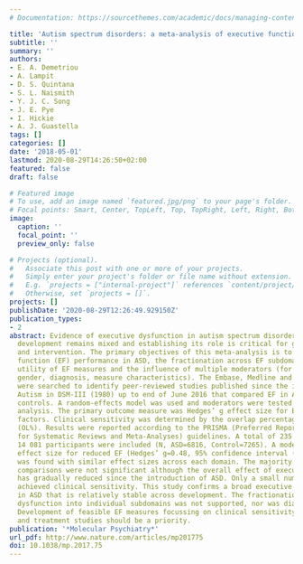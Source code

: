 ```yaml
---
# Documentation: https://sourcethemes.com/academic/docs/managing-content/

title: 'Autism spectrum disorders: a meta-analysis of executive function'
subtitle: ''
summary: ''
authors:
- E. A. Demetriou
- A. Lampit
- D. S. Quintana
- S. L. Naismith
- Y. J. C. Song
- J. E. Pye
- I. Hickie
- A. J. Guastella
tags: []
categories: []
date: '2018-05-01'
lastmod: 2020-08-29T14:26:50+02:00
featured: false
draft: false

# Featured image
# To use, add an image named `featured.jpg/png` to your page's folder.
# Focal points: Smart, Center, TopLeft, Top, TopRight, Left, Right, BottomLeft, Bottom, BottomRight.
image:
  caption: ''
  focal_point: ''
  preview_only: false

# Projects (optional).
#   Associate this post with one or more of your projects.
#   Simply enter your project's folder or file name without extension.
#   E.g. `projects = ["internal-project"]` references `content/project/deep-learning/index.md`.
#   Otherwise, set `projects = []`.
projects: []
publishDate: '2020-08-29T12:26:49.929150Z'
publication_types:
- 2
abstract: Evidence of executive dysfunction in autism spectrum disorders (ASD) across
  development remains mixed and establishing its role is critical for guiding diagnosis
  and intervention. The primary objectives of this meta-analysis is to analyse executive
  function (EF) performance in ASD, the fractionation across EF subdomains, the clinical
  utility of EF measures and the influence of multiple moderators (for example, age,
  gender, diagnosis, measure characteristics). The Embase, Medline and PsychINFO databases
  were searched to identify peer-reviewed studies published since the inclusion of
  Autism in DSM-III (1980) up to end of June 2016 that compared EF in ASD with neurotypical
  controls. A random-effects model was used and moderators were tested using subgroup
  analysis. The primary outcome measure was Hedges’ g effect size for EF and moderator
  factors. Clinical sensitivity was determined by the overlap percentage statistic
  (OL%). Results were reported according to the PRISMA (Preferred Reporting Items
  for Systematic Reviews and Meta-Analyses) guidelines. A total of 235 studies comprising
  14 081 participants were included (N, ASD=6816, Control=7265). A moderate overall
  effect size for reduced EF (Hedges’ g=0.48, 95% confidence interval (CI) 0.43–0.53)
  was found with similar effect sizes across each domain. The majority of moderator
  comparisons were not significant although the overall effect of executive dysfunction
  has gradually reduced since the introduction of ASD. Only a small number of EF measures
  achieved clinical sensitivity. This study confirms a broad executive dysfunction
  in ASD that is relatively stable across development. The fractionation of executive
  dysfunction into individual subdomains was not supported, nor was diagnostic sensitivity.
  Development of feasible EF measures focussing on clinical sensitivity for diagnosis
  and treatment studies should be a priority.
publication: '*Molecular Psychiatry*'
url_pdf: http://www.nature.com/articles/mp201775
doi: 10.1038/mp.2017.75
---
```

